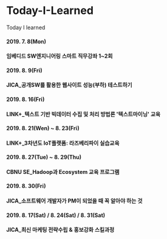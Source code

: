 # Today-I-Learned
Today I learned

<h4> 2019. 7. 8(Mon)<h4>
임베디드 SW엔지니어링 스마트 직무강좌 1~2회



<h4> 2019. 8. 9(Fri)<h4>
JICA_공개SW를 활용한 웹사이트 성능(부하) 테스트하기



<h4> 2019. 8. 16(Fri)<h4>
LINK+_텍스트 기반 빅데이터 수집 및 처리 방법론 '텍스트마이닝' 교육



<h4> 2019. 8. 21(Wen) ~ 8. 23(Fri)<h4>
LINK+_3차년도 IoT플랫폼: 라즈베리파이 실습교육



<h4> 2019. 8. 27(Tue) ~ 8. 29(Thu)<h4>
CBNU SE_Hadoop과 Ecosystem 교육 프로그램



<h4> 2019. 8. 30(Fri)<h4>
JICA_소프트웨어 개발자가 PM이 되었을 때 꼭 알아야 하는 것



<h4> 2019. 8. 17(Sat) / 8. 24(Sat) / 8. 31(Sat)<h4>
JICA_최신 마케팅 전략수립 & 홍보강화 스킬과정 